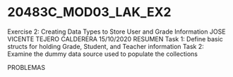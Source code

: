 # 20483C_MOD03_LAK_EX2
Exercise 2: Creating Data Types to Store User and Grade Information
JOSE VICENTE TEJERO CALDERERA 15/10/2020
RESUMEN
Task 1: Define basic structs for holding Grade, Student, and Teacher information
Task 2: Examine the dummy data source used to populate the collections

PROBLEMAS
